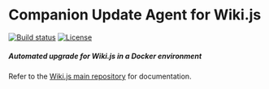 # Companion Update Agent for Wiki.js

[![Build status](https://dev.azure.com/requarks/wiki/_apis/build/status/update-companion)](https://dev.azure.com/requarks/wiki/_build/latest?definitionId=14)
[![License](https://img.shields.io/badge/license-AGPLv3-blue.svg?style=flat)](https://github.com/requarks/wiki-update-companion/blob/master/LICENSE)

##### Automated upgrade for Wiki.js in a Docker environment

Refer to the [Wiki.js main repository](https://github.com/requarks/wiki) for documentation.

